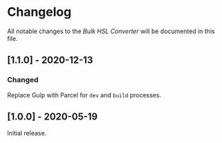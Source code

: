 # Changelog

All notable changes to the _Bulk HSL Converter_ will be documented in this file.

## [1.1.0] - 2020-12-13

### Changed

Replace Gulp with Parcel for `dev` and `build` processes.

## [1.0.0] - 2020-05-19

Initial release.
